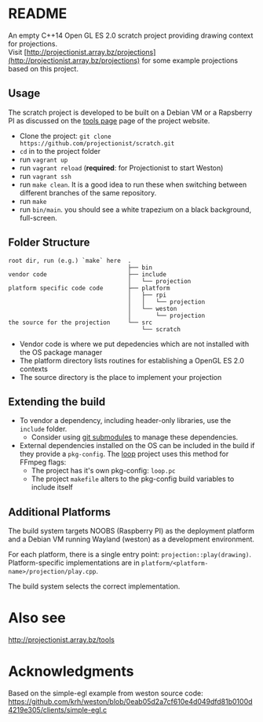 # README

An empty C++14 Open GL ES 2.0 scratch project providing drawing context for projections.  
Visit [http://projectionist.array.bz/projections](http://projectionist.array.bz/projections) for some example projections based on this project.

## Usage

The scratch project is developed to be built on a Debian VM or a Rapsberry PI as discussed on the [tools page](http://projectionist.array.bz/tools) page of the project website.

* Clone the project: `git clone https://github.com/projectionist/scratch.git`
* `cd` in to the project folder
* run `vagrant up`
* run `vagrant reload` (**required**: for Projectionist to start Weston)
* run `vagrant ssh`
* run `make clean`. It is a good idea to run these when switching between different branches of the same repository.
* run `make`
* run `bin/main`. you should see a white trapezium on a black background, full-screen.

## Folder Structure

```
root dir, run (e.g.) `make` here  .
                                  ├── bin
vendor code                       ├── include
                                  │   └── projection
platform specific code code       ├── platform
                                  │   ├── rpi
                                  │   │   └── projection
                                  │   └── weston
                                  │       └── projection
the source for the projection     └── src
                                      └── scratch

```

* Vendor code is where we put depedencies which are not installed with the OS package manager
* The platform directory lists routines for establishing a OpenGL ES 2.0 contexts
* The source directory is the place to implement your projection


## Extending the build

* To vendor a dependency, including header-only libraries, use the `include` folder.
  * Consider using [git submodules](https://git-scm.com/book/en/v2/Git-Tools-Submodules) to manage these dependencies.
* External dependencies installed on the OS can be included in the build if they provide a `pkg-config`. The [loop](http://github.com/projectionist/loop) project uses this method for FFmpeg flags:
    * The project has it's own pkg-config: `loop.pc`
    * The project `makefile` alters to the pkg-config build variables to include itself

## Additional Platforms

The build system targets NOOBS (Raspberry PI) as the deployment platform and a Debian VM running Wayland (weston) as a development environment.

For each platform, there is a single entry point: `projection::play(drawing)`.  
Platform-specific implementations are in `platform/<platform-name>/projection/play.cpp`.

The build system selects the correct implementation.

# Also see

http://projectionist.array.bz/tools

# Acknowledgments

Based on the simple-egl example from weston source code:
https://github.com/krh/weston/blob/0eab05d2a7cf610e4d049dfd81b0100d4219e305/clients/simple-egl.c
